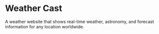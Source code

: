 # Weather Cast

A weather website that shows real-time weather, astronomy, and forecast information for any location worldwide.